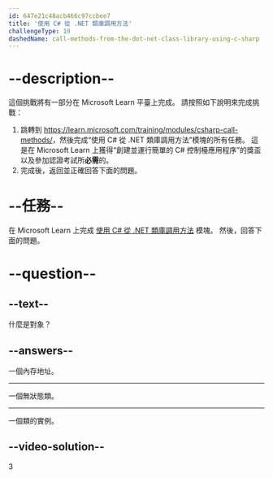```yaml
---
id: 647e21c48acb466c97ccbee7
title: '使用 C# 從 .NET 類庫調用方法'
challengeType: 19
dashedName: call-methods-from-the-dot-net-class-library-using-c-sharp
---
```


# --description--

這個挑戰將有一部分在 Microsoft Learn 平臺上完成。 請按照如下說明來完成挑戰：

1. 跳轉到 <a href="https://learn.microsoft.com/training/modules/csharp-call-methods/" target="_blank" rel="noreferrer">https://learn.microsoft.com/training/modules/csharp-call-methods/</a>，然後完成“使用 C# 從 .NET 類庫調用方法”模塊的所有任務。 這是在 Microsoft Learn 上獲得“創建並運行簡單的 C# 控制檯應用程序”的獎盃以及參加認證考試所**必需**的。
1. 完成後，返回並正確回答下面的問題。

# --任務--

在 Microsoft Learn 上完成 <a href="https://learn.microsoft.com/training/modules/csharp-call-methods/" target="_blank" rel="noreferrer">使用 C# 從 .NET 類庫調用方法</a> 模塊。 然後，回答下面的問題。

# --question--

## --text--

什麼是對象？

## --answers--

一個內存地址。

---

一個無狀態類。

---

一個類的實例。

## --video-solution--

3
